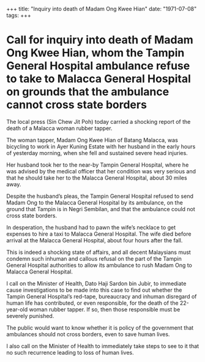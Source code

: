 +++ 
title: "Inquiry into death of Madam Ong Kwee Hian"
date: "1971-07-08"
tags:
+++

# Call for inquiry into death of Madam Ong Kwee Hian, whom the Tampin General Hospital ambulance refuse to take to Malacca General Hospital on grounds that the ambulance cannot cross state borders

The local press (Sin Chew Jit Poh) today carried a shocking report of the death of a Malacca woman rubber tapper.

The woman tapper, Madam Ong Kwee Hian of Batang Malacca, was bicycling to work in Ayer Kuning Estate with her husband in the early hours of yesterday morning, when she fell and sustained severe head injuries. </u>

Her husband took her to the near-by Tampin General Hospital, where he was advised by the medical officer that her condition was very serious and that he should take her to the Malacca General Hospital, about 30 miles away.

Despite the husband’s pleas, the Tampin General Hospital refused to send Madam Ong to the Malacca General Hospital by its ambulance, on the ground that Tampin is in Negri Sembilan, and that the ambulance could not cross state borders.

In desperation, the husband had to pawn the wife’s necklace to get expenses to hire a taxi to Malacca General Hospital. The wife died before arrival at the Malacca General Hospital, about four hours after the fall.

This is indeed a shocking state of affairs, and all decent Malaysians must condemn such inhuman and callous refusal on the part of the Tampin General Hospital authorities to allow its ambulance to rush Madam Ong to Malacca General Hospital.

I call on the Minister of Health, Dato Haji Sardon bin Jubir, to immediate cause investigations to be made into this case to find out whether the Tampin General Hospital’s red-tape, bureaucracy and inhuman disregard of human life has contributed, or even responsible, for the death of the 22-year-old woman rubber tapper. If so, then those responsible must be severely punished.

The public would want to know whether it is policy of the government that ambulances should not cross borders, even to save human lives.

I also call on the Minister of Health to immediately take steps to see to it that no such recurrence leading to loss of human lives.
 
